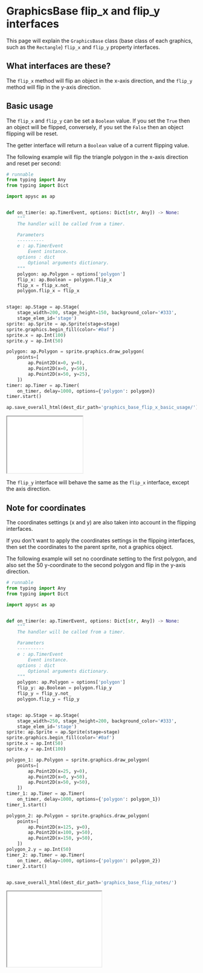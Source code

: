 # GraphicsBase flip_x and flip_y interfaces

This page will explain the `GraphicsBase` class (base class of each graphics, such as the `Rectangle`) `flip_x` and `flip_y` property interfaces.

## What interfaces are these?

The `flip_x` method will flip an object in the x-axis direction, and the `flip_y` method will flip in the y-axis direction.

## Basic usage

The `flip_x` and `flip_y` can be set a `Boolean` value. If you set the `True` then an object will be flipped, conversely, if you set the `False` then an object flipping will be reset.

The getter interface will return a `Boolean` value of a current flipping value.

The following example will flip the triangle polygon in the x-axis direction and reset per second:

```py
# runnable
from typing import Any
from typing import Dict

import apysc as ap


def on_timer(e: ap.TimerEvent, options: Dict[str, Any]) -> None:
    """
    The handler will be called from a timer.

    Parameters
    ----------
    e : ap.TimerEvent
        Event instance.
    options : dict
        Optional arguments dictionary.
    """
    polygon: ap.Polygon = options['polygon']
    flip_x: ap.Boolean = polygon.flip_x
    flip_x = flip_x.not_
    polygon.flip_x = flip_x


stage: ap.Stage = ap.Stage(
    stage_width=200, stage_height=150, background_color='#333',
    stage_elem_id='stage')
sprite: ap.Sprite = ap.Sprite(stage=stage)
sprite.graphics.begin_fill(color='#0af')
sprite.x = ap.Int(100)
sprite.y = ap.Int(50)

polygon: ap.Polygon = sprite.graphics.draw_polygon(
    points=[
        ap.Point2D(x=0, y=0),
        ap.Point2D(x=0, y=50),
        ap.Point2D(x=50, y=25),
    ])
timer: ap.Timer = ap.Timer(
    on_timer, delay=1000, options={'polygon': polygon})
timer.start()

ap.save_overall_html(dest_dir_path='graphics_base_flip_x_basic_usage/')
```

<iframe src="static/graphics_base_flip_x_basic_usage/index.html" width="200" height="150"></iframe>

The `flip_y` interface will behave the same as the `flip_x` interface, except the axis direction.

## Note for coordinates

The coordinates settings (x and y) are also taken into account in the flipping interfaces.

If you don't want to apply the coordinates settings in the flipping interfaces, then set the coordinates to the parent sprite, not a graphics object.

The following example will set no coordinate setting to the first polygon, and also set the 50 y-coordinate to the second polygon and flip in the y-axis direction.

```py
# runnable
from typing import Any
from typing import Dict

import apysc as ap


def on_timer(e: ap.TimerEvent, options: Dict[str, Any]) -> None:
    """
    The handler will be called from a timer.

    Parameters
    ----------
    e : ap.TimerEvent
        Event instance.
    options : dict
        Optional arguments dictionary.
    """
    polygon: ap.Polygon = options['polygon']
    flip_y: ap.Boolean = polygon.flip_y
    flip_y = flip_y.not_
    polygon.flip_y = flip_y


stage: ap.Stage = ap.Stage(
    stage_width=250, stage_height=200, background_color='#333',
    stage_elem_id='stage')
sprite: ap.Sprite = ap.Sprite(stage=stage)
sprite.graphics.begin_fill(color='#0af')
sprite.x = ap.Int(50)
sprite.y = ap.Int(100)

polygon_1: ap.Polygon = sprite.graphics.draw_polygon(
    points=[
        ap.Point2D(x=25, y=0),
        ap.Point2D(x=0, y=50),
        ap.Point2D(x=50, y=50),
    ])
timer_1: ap.Timer = ap.Timer(
    on_timer, delay=1000, options={'polygon': polygon_1})
timer_1.start()

polygon_2: ap.Polygon = sprite.graphics.draw_polygon(
    points=[
        ap.Point2D(x=125, y=0),
        ap.Point2D(x=100, y=50),
        ap.Point2D(x=150, y=50),
    ])
polygon_2.y = ap.Int(50)
timer_2: ap.Timer = ap.Timer(
    on_timer, delay=1000, options={'polygon': polygon_2})
timer_2.start()


ap.save_overall_html(dest_dir_path='graphics_base_flip_notes/')
```

<iframe src="static/graphics_base_flip_notes/index.html" width="250" height="200"></iframe>
